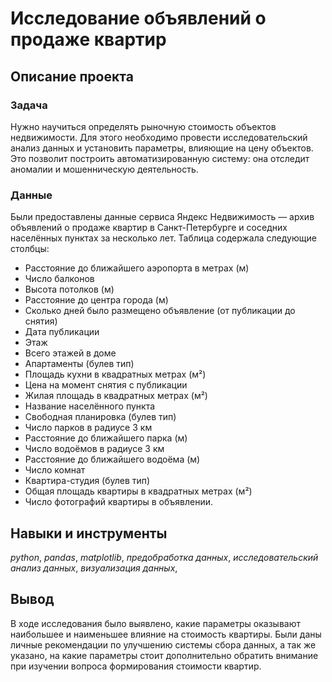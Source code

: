 # Исследование объявлений о продаже квартир

## Описание проекта
### Задача
Нужно научиться определять рыночную стоимость объектов недвижимости. Для этого необходимо провести исследовательский анализ данных и установить параметры, влияющие на цену объектов. Это позволит построить автоматизированную систему: она отследит аномалии и мошенническую деятельность.


### Данные
Были предоставлены данные сервиса Яндекс Недвижимость — архив объявлений о продаже квартир в Санкт-Петербурге и соседних населённых пунктах за несколько лет. Таблица содержала следующие столбцы:
* Расстояние до ближайшего аэропорта в метрах (м)
* Число балконов
* Высота потолков (м)
* Расстояние до центра города (м)
* Сколько дней было размещено объявление (от публикации до снятия)
* Дата публикации
* Этаж
* Всего этажей в доме
* Апартаменты (булев тип)
* Площадь кухни в квадратных метрах (м²)
* Цена на момент снятия с публикации
* Жилая площадь в квадратных метрах (м²)
* Название населённого пункта
* Свободная планировка (булев тип)
* Число парков в радиусе 3 км
* Расстояние до ближайшего парка (м)
* Число водоёмов в радиусе 3 км
* Расстояние до ближайшего водоёма (м)
* Число комнат
* Квартира-студия (булев тип)
* Общая площадь квартиры в квадратных метрах (м²)
* Число фотографий квартиры в объявлении.

## Навыки и инструменты
*python*, *pandas*, *matplotlib*, *предобработка данных*, 
*исследовательский анализ данных*, *визуализация данных*, 

##  Вывод
В ходе исследования было выявлено, какие параметры оказывают наибольшее и наименьшее влияние на стоимость квартиры. Были даны личные рекомендации по улучшению системы сбора данных, а так же указано, на какие параметры стоит дополнительно обратить внимание при изучении вопроса формирования стоимости квартир.
